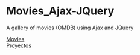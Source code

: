 # Movies_Ajax-JQuery
A gallery of movies (OMDB) using Ajax and JQuery

<a href="https://xosejx.github.io/Movies_Ajax-JQuery/" target="_blank">Movies</a>
<br/>
<a href="http://wordpressdaw.net23.net/" target="_blank">Proyectos</a>

